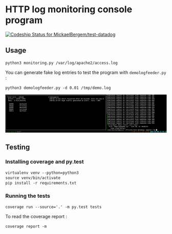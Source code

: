 # HTTP log monitoring console program

[ ![Codeship Status for MickaelBergem/test-datadog](https://codeship.com/projects/db2f8a20-90df-0132-649c-76ae55305aa6/status?branch=master)](https://codeship.com/projects/61603)

## Usage

    python3 monitoring.py /var/log/apache2/access.log

You can generate fake log entries to test the program with `demologfeeder.py` :

    python3 demologfeeder.py -d 0.01 /tmp/demo.log

![Demo](demo.png)

## Testing

### Installing coverage and py.test

    virtualenv venv --python=python3
    source venv/bin/activate
    pip install -r requirements.txt

### Running the tests

    coverage run --source='.' -m py.test tests

To read the coverage report :

    coverage report -m
